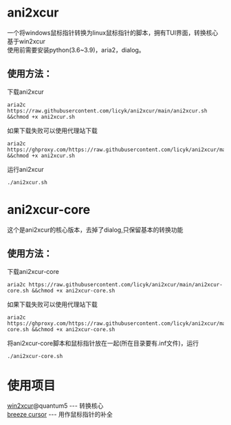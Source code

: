 # ani2xcur
一个将windows鼠标指针转换为linux鼠标指针的脚本，拥有TUI界面，转换核心基于win2xcur  
使用前需要安装python(3.6~3.9)，aria2，dialog。

## 使用方法：

下载ani2xcur

    aria2c https://raw.githubusercontent.com/licyk/ani2xcur/main/ani2xcur.sh &&chmod +x ani2xcur.sh

如果下载失败可以使用代理站下载

    aria2c https://ghproxy.com/https://raw.githubusercontent.com/licyk/ani2xcur/main/ani2xcur.sh &&chmod +x ani2xcur.sh

运行ani2xcur

    ./ani2xcur.sh

# ani2xcur-core
这个是ani2xcur的核心版本，去掉了dialog,只保留基本的转换功能

## 使用方法：

下载ani2xcur-core

    aria2c https://raw.githubusercontent.com/licyk/ani2xcur/main/ani2xcur-core.sh &&chmod +x ani2xcur-core.sh

如果下载失败可以使用代理站下载

    aria2c https://ghproxy.com/https://raw.githubusercontent.com/licyk/ani2xcur/main/ani2xcur-core.sh &&chmod +x ani2xcur-core.sh

将ani2xcur-core脚本和鼠标指针放在一起(所在目录要有.inf文件)，运行

    ./ani2xcur-core.sh

# 使用项目

[win2xcur](https://github.com/quantum5/win2xcur)@quantum5  --- 转换核心  
[breeze cursor](https://store.kde.org/p/999927)   --- 用作鼠标指针的补全
